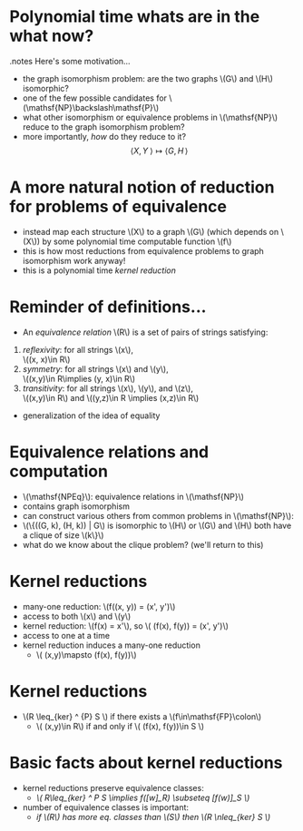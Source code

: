 <!SLIDE bullets incremental small>

# Polynomial time whats are in the what now? #
.notes Here's some motivation...

* the graph isomorphism problem: are the two graphs \\(G\\) and \\(H\\) isomorphic?
* one of the few possible candidates for \\(\mathsf{NP}\backslash\mathsf{P}\\)
* what other isomorphism or equivalence problems in \\(\mathsf{NP}\\) reduce to the graph isomorphism problem?
* more importantly, *how* do they reduce to it? $$\langle X, Y\; \rangle \mapsto \langle G, H\, \rangle $$

<!SLIDE bullets incremental small>

# A more natural notion of reduction for problems of equivalence #

* instead map each structure \\(X\\) to a graph \\(G\\) (which depends on \\(X\\)) by some polynomial time computable function \\(f\\)
* this is how most reductions from equivalence problems to graph isomorphism work anyway!
* this is a polynomial time *kernel reduction*

<!SLIDE bullets incremental smaller>

# Reminder of definitions... #

* An *equivalence relation* \\(R\\) is a set of pairs of strings satisfying:
1. *reflexivity*: for all strings \\(x\\),  
\\((x, x)\in R\\)
2. *symmetry*: for all strings \\(x\\) and \\(y\\),  
\\((x,y)\in R\implies (y, x)\in R\\)
3. *transitivity*: for all strings \\(x\\), \\(y\\), and \\(z\\),  
\\((x,y)\in R\\) and \\((y,z)\in R \implies (x,z)\in R\\)
* generalization of the idea of equality

<!SLIDE bullets incremental smaller>

# Equivalence relations and computation #

* \\(\mathsf{NPEq}\\): equivalence relations in \\(\mathsf{NP}\\)
* contains graph isomorphism
* can construct various others from common problems in \\(\mathsf{NP}\\):
* \\(\\{((G, k), (H, k)) | G\\) is isomorphic to \\(H\\) or \\(G\\) and \\(H\\) both have a clique of size \\(k\\}\\)
* what do we know about the clique problem? (we'll return to this)

<!SLIDE bullets incremental smaller>

# Kernel reductions #

* many-one reduction: \\(f((x, y)) = (x', y')\\)
* access to both \\(x\\) and \\(y\\)
* kernel reduction: \\(f(x) = x'\\), so \\( (f(x), f(y)) = (x', y')\\)
* access to one at a time
* kernel reduction induces a many-one reduction
  * \\( (x,y)\mapsto (f(x), f(y))\\)

<!SLIDE bullets incremental small>

# Kernel reductions #

* \\(R \leq\_{ker} ^ {P} S \\) if there exists a \\(f\in\mathsf{FP}\colon\\)
  * \\( (x,y)\in R\\) if and only if \\( (f(x), f(y))\in S \\)

<!SLIDE bullets incremental small>

# Basic facts about kernel reductions #

* kernel reductions preserve equivalence classes:
  * *\\( R\leq\_{ker} ^ P S \implies f([w]_R) \subseteq [f(w)]\_S \\)*
* number of equivalence classes is important:
  * *if \\(R\\) has more eq. classes than \\(S\\) then \\(R \nleq\_{ker} S \\)*
